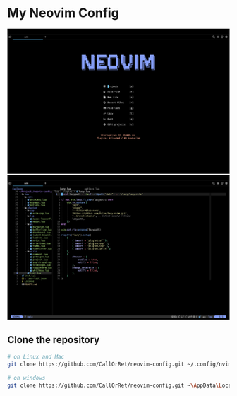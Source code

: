 # My Neovim Config

![](https://github.com/CallOrRet/neovim-docker/blob/main/img/1.png)
![](https://github.com/CallOrRet/neovim-docker/blob/main/img/2.png)

## Clone the repository

```bash
# on Linux and Mac
git clone https://github.com/CallOrRet/neovim-config.git ~/.config/nvim
```

```bash
# on windows
git clone https://github.com/CallOrRet/neovim-config.git ~\AppData\Local\nvim
```

